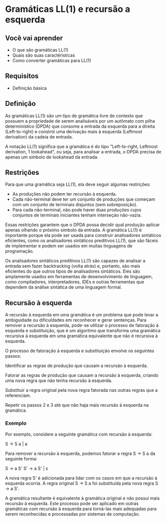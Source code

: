 
# Gramáticas LL(1) e recursão a esquerda

## Você vai aprender

- O que são gramáticas LL(1)
- Quais são suas caractéristicas
- Como converter gramáticas para LL(1)

## Requisitos

- Definição básica

## Definição

As gramáticas LL(1) são um tipo de gramática livre de contexto que possuem a propriedade de serem analisáveis por um autômato com pilha 
determinístico (DPDA) que consome a entrada da esquerda para a direita (Left-to-right) e constrói uma derivação mais à esquerda (Leftmost derivation)
da cadeia de entrada.

A notação LL(1) significa que a gramática é do tipo "Left-to-right, Leftmost derivation, 1 lookahead", ou seja, para analisar a entrada, o DPDA 
precisa de apenas um símbolo de lookahead da entrada.

## Restrições

Para que uma gramática seja LL(1), ela deve seguir algumas restrições:

- As produções não podem ter recursão à esquerda.
- Cada não-terminal deve ter um conjunto de produções que começam com um conjunto de terminais disjuntos (sem sobreposição).
- Para cada não-terminal, não pode haver duas produções cujos conjuntos de terminais iniciantes tenham interseção não-vazia.

Essas restrições garantem que o DPDA possa decidir qual produção aplicar apenas olhando o próximo símbolo da entrada. A 
gramática LL(1) é importante porque ela pode ser usada para construir analisadores sintáticos eficientes, como os analisadores 
sintáticos preditivos LL(1), que são fáceis de implementar e podem ser usados em muitas linguagens de programação.

Os analisadores sintáticos preditivos LL(1) são capazes de analisar a entrada sem fazer backtracking (volta atrás) e, portanto, 
são mais eficientes do que outros tipos de analisadores sintáticos. Eles são amplamente usados em ferramentas de desenvolvimento 
de linguagem, como compiladores, interpretadores, IDEs e outras ferramentas que dependem da análise sintática de uma linguagem formal.

## Recursão à esquerda

A recursão à esquerda em uma gramática é um problema que pode levar a ambiguidade ou dificuldades em reconhecer e gerar sentenças. 
Para remover a recursão à esquerda, pode-se utilizar o processo de fatoração à esquerda e substituição, que é um algoritmo que 
transforma uma gramática recursiva à esquerda em uma gramática equivalente que não é recursiva à esquerda.

O processo de fatoração à esquerda e substituição envolve os seguintes passos:

Identificar as regras de produção que causam a recursão à esquerda.

Fatorar as regras de produção que causam a recursão à esquerda, criando uma nova regra que não tenha recursão à esquerda.

Substituir a regra original pela nova regra fatorada nas outras regras que a referenciam.

Repetir os passos 2 e 3 até que não haja mais recursão à esquerda na gramática.

### Exemplo

Por exemplo, considere a seguinte gramática com recursão à esquerda:

S → S a | a

Para remover a recursão à esquerda, podemos fatorar a regra S → S a da seguinte forma:

S → a S'
S' → a S' | ε

A nova regra S' é adicionada para lidar com os casos em que a recursão à esquerda ocorria. A regra original S → S a foi substituída pela nova regra S → a S'.

A gramática resultante é equivalente à gramática original e não possui mais recursão à esquerda. Este processo pode ser aplicado em outras gramáticas com recursão à esquerda para torná-las mais adequadas para serem reconhecidas e processadas por sistemas de computação.
